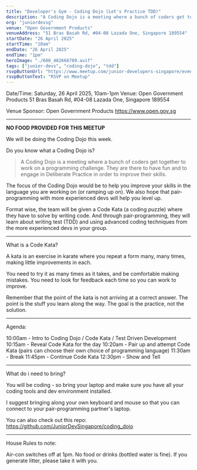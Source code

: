 ```yaml
---
title: "Developer's Gym - Coding Dojo (Let's Practice TDD)"
description: "A Coding Dojo is a meeting where a bunch of coders get together to work on a programming challenge. They are there to have fun and to engage in Deliberate Practice in order to improve their skills."
org: "juniordevsg"
venue: "Open Government Products"
venueAddress: "51 Bras Basah Rd, #04-08 Lazada One, Singapore 189554"
startDate: "26 April 2025"
startTime: "10am"
endDate: "26 April 2025"
endTime: "1pm"
heroImage: "./600_482666709.avif"
tags: ["junior-devs", "coding-dojo", "tdd"]
rsvpButtonUrl: "https://www.meetup.com/junior-developers-singapore/events/307083061"
rsvpButtonText: "RSVP on Meetup"
---
```


Date/Time: Saturday, 26 April 2025, 10am-1pm
Venue: Open Government Products
51 Bras Basah Rd, #04-08 Lazada One, Singapore 189554

Venue Sponsor:
Open Government Products
https://www.open.gov.sg

---

**NO FOOD PROVIDED FOR THIS MEETUP**

We will be doing the Coding Dojo this week.

Do you know what a Coding Dojo is?

> A Coding Dojo is a meeting where a bunch of coders get together to work on a programming challenge. They are there to have fun and to engage in Deliberate Practice in order to improve their skills.

The focus of the Coding Dojo would be to help you improve your skills in the language you are working on (or ramping up on). We also hope that pair-programming with more experienced devs will help you level up.

Format wise, the team will be given a Code Kata (a coding puzzle) where they have to solve by writing code. And through pair-programming, they will learn about writing test (TDD) and using advanced coding techniques from the more experienced devs in your group.

---

What is a Code Kata?

A kata is an exercise in karate where you repeat a form many, many times, making little improvements in each.

You need to try it as many times as it takes, and be comfortable making mistakes. You need to look for feedback each time so you can work to improve.

Remember that the point of the kata is not arriving at a correct answer. The point is the stuff you learn along the way. The goal is the practice, not the solution.

---

Agenda:

10:00am - Intro to Coding Dojo / Code Kata / Test Driven Development
10:15am - Reveal Code Kata for the day
10:20am - Pair up and attempt Code Kata (pairs can choose their own choice of programming language)
11:30am - Break
11:45pm - Continue Code Kata
12:30pm - Show and Tell

---

What do i need to bring?

You will be coding - so bring your laptop and make sure you have all your coding tools and dev environment installed.

I suggest bringing along your own keyboard and mouse so that you can connect to your pair-programming partner's laptop.

You can also check out this repo: https://github.com/JuniorDevSingapore/coding_dojo

---

House Rules to note:

Air-con switches off at 1pm.
No food or drinks (bottled water is fine).
If you generate litter, please take it with you.
